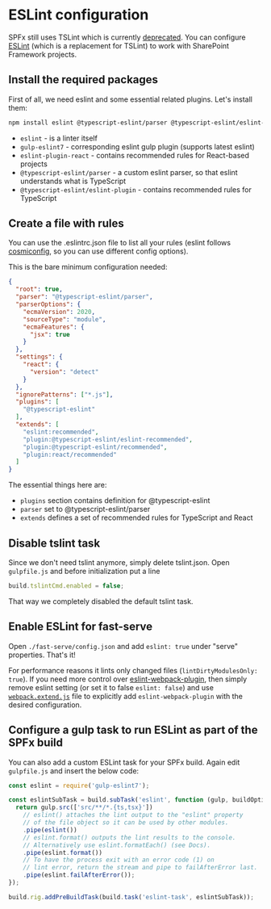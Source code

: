 # ESLint configuration

SPFx still uses TSLint which is currently [deprecated](https://github.com/palantir/tslint). You can configure [ESLint](https://eslint.org/) (which is a replacement for TSLint) to work with SharePoint Framework projects.

## Install the required packages

First of all, we need eslint and some essential related plugins. Let's install them:

```bash
npm install eslint @typescript-eslint/parser @typescript-eslint/eslint-plugin gulp-eslint7 eslint-plugin-react --save-dev
```

- `eslint` - is a linter itself
- `gulp-eslint7` - corresponding eslint gulp plugin (supports latest eslint)
- `eslint-plugin-react` - contains recommended rules for React-based projects
- `@typescript-eslint/parser` - a custom eslint parser, so that eslint understands what is TypeScript
- `@typescript-eslint/eslint-plugin` - contains recommended rules for TypeScript

## Create a file with rules

You can use the .eslintrc.json file to list all your rules (eslint follows [cosmiconfig](https://github.com/davidtheclark/cosmiconfig), so you can use different config options).

This is the bare minimum configuration needed:

```json
{
  "root": true,
  "parser": "@typescript-eslint/parser",
  "parserOptions": {
    "ecmaVersion": 2020,
    "sourceType": "module",
    "ecmaFeatures": {
      "jsx": true
    }
  },
  "settings": {
    "react": {
      "version": "detect"
    }
  },
  "ignorePatterns": ["*.js"],
  "plugins": [
    "@typescript-eslint"
  ],
  "extends": [
    "eslint:recommended",
    "plugin:@typescript-eslint/eslint-recommended",
    "plugin:@typescript-eslint/recommended",
    "plugin:react/recommended"
  ]
}
```

The essential things here are:

- `plugins` section contains definition for @typescript-eslint
- `parser` set to @typescript-eslint/parser
- `extends` defines a set of recommended rules for TypeScript and React

## Disable tslint task

Since we don't need tslint anymore, simply delete tslint.json. Open `gulpfile.js` and before initialization put a line

```javascript
build.tslintCmd.enabled = false;
```

That way we completely disabled the default tslint task.

## Enable ESLint for fast-serve

Open `./fast-serve/config.json` and add `eslint: true` under "serve" properties. That's it!

For performance reasons it lints only changed files (`lintDirtyModulesOnly: true`). If you need more control over [eslint-webpack-plugin](https://github.com/webpack-contrib/eslint-webpack-plugin), then simply remove eslint setting (or set it to false `eslint: false`) and use [`webpack.extend.js`](https://github.com/s-KaiNet/spfx-fast-serve#webpack-extensibility) file to explicitly add `eslint-webpack-plugin` with the desired configuration.

## Configure a gulp task to run ESLint as part of the SPFx build

You can also add a custom ESLint task for your SPFx build. Again edit `gulpfile.js` and insert the below code:

```typescript
const eslint = require('gulp-eslint7');

const eslintSubTask = build.subTask('eslint', function (gulp, buildOptions, done) {
  return gulp.src(['src/**/*.{ts,tsx}'])
    // eslint() attaches the lint output to the "eslint" property
    // of the file object so it can be used by other modules.
    .pipe(eslint())
    // eslint.format() outputs the lint results to the console.
    // Alternatively use eslint.formatEach() (see Docs).
    .pipe(eslint.format())
    // To have the process exit with an error code (1) on
    // lint error, return the stream and pipe to failAfterError last.
    .pipe(eslint.failAfterError());
});

build.rig.addPreBuildTask(build.task('eslint-task', eslintSubTask));
```
